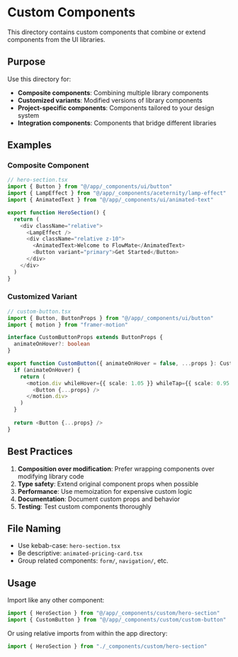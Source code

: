 # Custom Components

This directory contains custom components that combine or extend components from the UI libraries.

## Purpose

Use this directory for:
- **Composite components**: Combining multiple library components
- **Customized variants**: Modified versions of library components
- **Project-specific components**: Components tailored to your design system
- **Integration components**: Components that bridge different libraries

## Examples

### Composite Component
```typescript
// hero-section.tsx
import { Button } from "@/app/_components/ui/button"
import { LampEffect } from "@/app/_components/aceternity/lamp-effect"
import { AnimatedText } from "@/app/_components/ui/animated-text"

export function HeroSection() {
  return (
    <div className="relative">
      <LampEffect />
      <div className="relative z-10">
        <AnimatedText>Welcome to FlowMate</AnimatedText>
        <Button variant="primary">Get Started</Button>
      </div>
    </div>
  )
}
```

### Customized Variant
```typescript
// custom-button.tsx
import { Button, ButtonProps } from "@/app/_components/ui/button"
import { motion } from "framer-motion"

interface CustomButtonProps extends ButtonProps {
  animateOnHover?: boolean
}

export function CustomButton({ animateOnHover = false, ...props }: CustomButtonProps) {
  if (animateOnHover) {
    return (
      <motion.div whileHover={{ scale: 1.05 }} whileTap={{ scale: 0.95 }}>
        <Button {...props} />
      </motion.div>
    )
  }
  
  return <Button {...props} />
}
```

## Best Practices

1. **Composition over modification**: Prefer wrapping components over modifying library code
2. **Type safety**: Extend original component props when possible
3. **Performance**: Use memoization for expensive custom logic
4. **Documentation**: Document custom props and behavior
5. **Testing**: Test custom components thoroughly

## File Naming

- Use kebab-case: `hero-section.tsx`
- Be descriptive: `animated-pricing-card.tsx`
- Group related components: `form/`, `navigation/`, etc.

## Usage

Import like any other component:

```typescript
import { HeroSection } from "@/app/_components/custom/hero-section"
import { CustomButton } from "@/app/_components/custom/custom-button"
```

Or using relative imports from within the app directory:
```typescript
import { HeroSection } from "./_components/custom/hero-section"
```